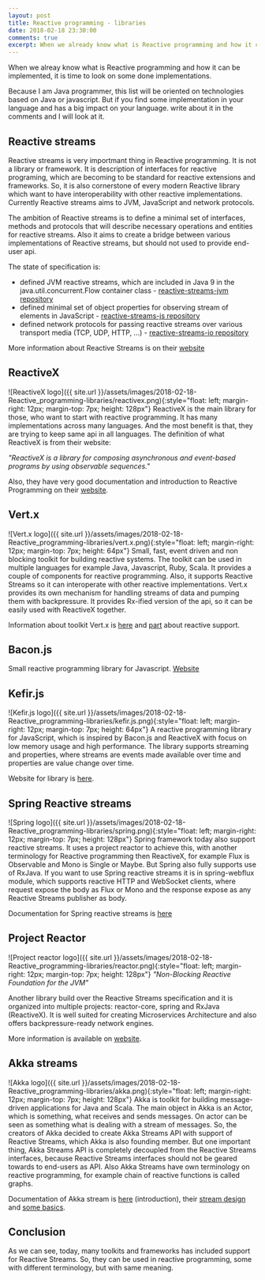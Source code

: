 ```yaml
---
layout: post
title: Reactive programming - libraries
date: 2018-02-18 23:30:00
comments: true
excerpt: When we already know what is Reactive programming and how it can be implemented, it is time to look on some done implementations.
---
```

When we alreay know what is Reactive programming and how it can be implemented, it is time to look on some done implementations.

Because I am Java programmer, this list will be oriented on technologies based on Java or javascript. But if you find some implementation in your language and has a big impact on your language. write about it in the comments and I will look at it.

## Reactive streams
Reactive streams is very importmant thing in Reactive programming. It is not a library or framework. It is description of interfaces for reactive programing, which are becoming to be standard for reactive extensions and frameworks. So, it is also cornerstone of every modern Reactive library which want to have interoperability with other reactive implementations. Currently Reactive streams aims to JVM, JavaScript and network protocols. 

The ambition of Reactive streams is to define a minimal set of interfaces, methods and protocols that will describe necessary operations and entities for reactive streams. Also it aims to create a bridge between various implementations of Reactive streams, but should not used to provide end-user api.

The state of specification is:
- defined JVM reactive streams, which are included in Java 9 in the java.util.concurrent.Flow container class - [reactive-streams-jvm repository](https://github.com/reactive-streams/reactive-streams-jvm/)
- defined minimal set of object properties for observing stream of elements in JavaScript - [reactive-streams-js repository](https://github.com/reactive-streams/reactive-streams-js/)
- defined network protocols for passing reactive streams over various transport  media (TCP, UDP, HTTP, ...) - [reactive-streams-io repository](https://github.com/reactive-streams/reactive-streams-io/)

More information about Reactive Streams is on their [website](http://www.reactive-streams.org/)

## ReactiveX
![ReactiveX logo]({{ site.url }}/assets/images/2018-02-18-Reactive_programming-libraries/reactivex.png){:style="float: left; margin-right: 12px; margin-top: 7px; height: 128px"}
ReactiveX is the main library for those, who want to start with reactive programming. It has many implementations across many languages. And the most benefit is that, they are trying to keep same api in all languages. The definition of what ReactiveX is from their website:

*"ReactiveX is a library for composing asynchronous and event-based programs by using observable sequences."*

Also, they have very good documentation and introduction to Reactive Programming on their [website](http://reactivex.io/intro.html).

## Vert.x
![Vert.x logo]({{ site.url }}/assets/images/2018-02-18-Reactive_programming-libraries/vert.x.png){:style="float: left; margin-right: 12px; margin-top: 7px; height: 64px"}
Small, fast, event driven and non blocking toolkit for building reactive systems. The toolkit can be used in multiple languages for example Java, Javascript, Ruby, Scala. It provides a couple of components for reactive programming. Also, it supports Reactive Streams so it can interoperate with other reactive implementations. Vert.x provides its own mechanism for handling streams of data and pumping them with backpressure. It provides Rx-ified version of the api, so it can be easily used with ReactiveX together.

Information about toolkit Vert.x is [here](http://vertx.io/) and [part](http://vertx.io/docs/#reactive) about reactive support.

## Bacon.js
Small reactive programming library for Javascript. [Website](https://baconjs.github.io)

## Kefir.js
![Kefir.js logo]({{ site.url }}/assets/images/2018-02-18-Reactive_programming-libraries/kefir.js.png){:style="float: left; margin-right: 12px; margin-top: 7px; height: 64px"}
A reactive programming library for JavaScript, which is inspired by Bacon.js and ReactiveX with focus on low memory usage and high performance. The library supports streaming and properties, where streams are events made available over time and properties are value change over time.

Website for library is [here](http://kefirjs.github.io/kefir/).

## Spring Reactive streams
![Spring logo]({{ site.url }}/assets/images/2018-02-18-Reactive_programming-libraries/spring.png){:style="float: left; margin-right: 12px; margin-top: 7px; height: 128px"}
Spring framework today also support reactive streams. It uses a project reactor to achieve this, with another terminology for Reactive programming then ReactiveX, for example Flux is Observable and Mono is Single or Maybe. But Spring also fully supports use of RxJava. If you want to use Spring reactive streams it is in spring-webflux module, which supports reactive HTTP and WebSocket clients, where request expose the body as Flux or Mono and the response expose as any Reactive Streams publisher as body.

Documentation for Spring reactive streams is [here](https://docs.spring.io/spring/docs/5.0.0.BUILD-SNAPSHOT/spring-framework-reference/html/web-reactive.html)

## Project Reactor
![Project reactor logo]({{ site.url }}/assets/images/2018-02-18-Reactive_programming-libraries/reactor.png){:style="float: left; margin-right: 12px; margin-top: 7px; height: 128px"}
*"Non-Blocking Reactive Foundation for the JVM"*

Another library build over the Reactive Streams specification and it is organized into multiple projects: reactor-core, spring and RxJava (ReactiveX). It is well suited for creating Microservices Architecture and also offers backpressure-ready network engines.

More information is available on [website](https://projectreactor.io/).

## Akka streams
![Akka logo]({{ site.url }}/assets/images/2018-02-18-Reactive_programming-libraries/akka.png){:style="float: left; margin-right: 12px; margin-top: 7px; height: 128px"}
Akka is toolkit for building message-driven applications for Java and Scala. The main object in Akka is an Actor, which is something, what receives and sends messages. On actor can be seen as something what is dealing with a stream of messages. So, the creators of Akka decided to create Akka Streams API with support of Reactive Streams, which Akka is also founding member. But one important thing, Akka Streams API is completely decoupled from the Reactive Streams interfaces, because Reactive Streams interfaces should not be geared towards to end-users as API. Also Akka Streams have own terminology on reactive programming, for example chain of reactive functions is called graphs.

Documentation of Akka stream is [here](http://doc.akka.io/docs/akka/current/stream/stream-introduction.html) (introduction), their [stream design](http://doc.akka.io/docs/akka/current/general/stream/stream-design.html) and [some basics](http://doc.akka.io/docs/akka/current/stream/stream-flows-and-basics.html).

## Conclusion
As we can see, today, many toolkits and frameworks has included support for Reactive Streams. So, they can be used in reactive programming, some with different terminology, but with same meaning.
